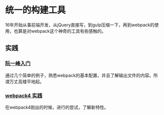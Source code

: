 # 统一的构建工具

16年开始从事前端开发，从jQuery直接写，到gulp压缩一下，再到webpack的使用，也算是对webpack这个神奇的工具有些感触的。

## 实践

### [阮一峰入门](https://github.com/llccing-demo/webpack/tree/master/packages/ruanyf-webpack-demos)

通过几个简单的例子，熟悉webpack的基本配置，并且了解输出文件的内容。所谓万丈高楼平地起。

### [webpack4 实践](https://github.com/llccing-demo/webpack/tree/master/packages/webpack4)

在webpack4刚出的时候，进行的尝试，了解新特性。


